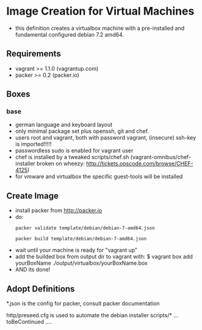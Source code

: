 # Image Creation for Virtual Machines

* this definition creates a virtualbox machine with a pre-installed and fundamental configured debian 7.2 amd64.

## Requirements

* vagrant >= 1.1.0  (vagrantup.com)
* packer >= 0.2 (packer.io)

## Boxes

### base

* german language and keyboard layout
* only minimal package set plus openssh, git and chef.
* users root and vagrant, both with password vagrant, (insecure) ssh-key is imported!!!!!
* passwordless sudo is enabled for vagrant user
* chef is installed by a tweaked scripts/chef.sh (vagrant-omnibus/chef-installer broken on wheezy: http://tickets.opscode.com/browse/CHEF-4125)
* for vmware and virtualbox the specific guest-tools will be installed


## Create Image

* install packer from http://packer.io
* do:
    ```
    packer validate template/debian/debian-7-amd64.json
    ```
    ```
    packer build template/debian/debian-7-amd64.json
    ```
* wait until your machine is ready for "vagrant up"
* add the builded box from output dir to vagrant with:
    $ vagrant box add yourBoxName ./output/virtualbox/yourBoxName.box
* AND its done!


## Adopt Definitions


*.json is the config for packer, consult packer documentation

http/preseed.cfg is used to automate the debian installer
scripts/* ... toBeContinued ....
